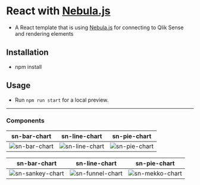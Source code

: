 # React with [Nebula.js](https://github.com/qlik-oss/nebula.js/)

- A React template that is using [Nebula.js](https://github.com/qlik-oss/nebula.js/) for connecting to Qlik Sense and rendering elements

## Installation
- npm install

## Usage
- Run `npm run start` for a local preview.


---

### Components

| sn-bar-chart | sn-line-chart | sn-pie-chart |
| :----:| :----: |:----: |
| ![sn-bar-chart](src/assets/barchart.png)  | ![sn-line-chart](src/assets/linechart.png) | ![sn-pie-chart](src/assets/piechart.png) |


| sn-bar-chart | sn-line-chart | sn-pie-chart |
| :----:| :----: |:----: |
| ![sn-sankey-chart](src/assets/sankeychart.png)  | ![sn-funnel-chart](src/assets/funnelchart.png) | ![sn-mekko-chart](src/assets/mekkochart.png) |

